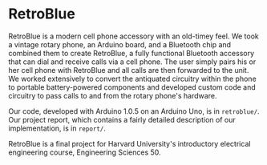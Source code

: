 RetroBlue
=========

RetroBlue is a modern cell phone accessory with an old-timey feel. We took a vintage rotary phone, an Arduino board, and a Bluetooth chip and combined them to create RetroBlue, a fully functional Bluetooth accessory that can dial and receive calls via a cell phone. The user simply pairs his or her cell phone with RetroBlue and all calls are then forwarded to the unit. We worked extensively to convert the antiquated circuitry within the phone to portable battery-powered components and developed custom code and circuitry to pass calls to and from the rotary phone's hardware.

Our code, developed with Arduino 1.0.5 on an Arduino Uno, is in `retroblue/`. Our project report, which contains a fairly detailed description of our implementation, is in `report/`. 

RetroBlue is a final project for Harvard University's introductory electrical engineering course, Engineering Sciences 50.
